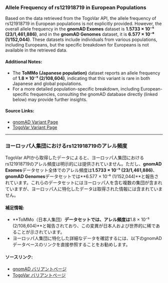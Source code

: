 ### Allele Frequency of rs121918719 in European Populations

Based on the data retrieved from the TogoVar API, the allele frequency of rs121918719 in European populations is not explicitly provided. However, the overall allele frequency in the **gnomAD Exomes** dataset is **1.5733 × 10⁻⁵ (23/1,461,886)**, and in the **gnomAD Genomes** dataset, it is **6.577 × 10⁻⁶ (1/152,044)**. These datasets include individuals from various populations, including Europeans, but the specific breakdown for Europeans is not available in the retrieved data.

#### Additional Notes:
- The **ToMMo (Japanese population)** dataset reports an allele frequency of **1.8 × 10⁻⁵ (2/108,604)**, indicating that this variant is rare in both Japanese and global populations.
- For a more detailed population-specific breakdown, including European-specific frequencies, consulting the gnomAD database directly (linked below) may provide further insights.

#### Source Links:
- [gnomAD Variant Page](https://gnomad.broadinstitute.org/variant/14-24261775-C-T?dataset=gnomad_r4)
- [TogoVar Variant Page](https://togovar.org/dbsnp/rs121918719)

---

### ヨーロッパ人集団におけるrs121918719のアレル頻度

TogoVar APIから取得したデータによると、ヨーロッパ人集団におけるrs121918719のアレル頻度は明示的には提供されていません。ただし、**gnomAD Exomes**データセット全体でのアレル頻度は**1.5733 × 10⁻⁵ (23/1,461,886)**、**gnomAD Genomes**データセットでは**6.577 × 10⁻⁶ (1/152,044)**と報告されています。これらのデータセットにはヨーロッパ人を含む複数の集団が含まれていますが、ヨーロッパ人に特化したデータは取得された情報には含まれていません。

#### 補足情報:
- **ToMMo（日本人集団）**データセットでは、アレル頻度は**1.8 × 10⁻⁵ (2/108,604)**と報告されており、この変異が日本人および世界的に稀であることが示されています。
- ヨーロッパ人集団に特化した詳細なデータを確認するには、以下のgnomADデータベースのリンクを直接参照することをお勧めします。

#### ソースリンク:
- [gnomAD バリアントページ](https://gnomad.broadinstitute.org/variant/14-24261775-C-T?dataset=gnomad_r4)
- [TogoVar バリアントページ](https://togovar.org/dbsnp/rs121918719)
